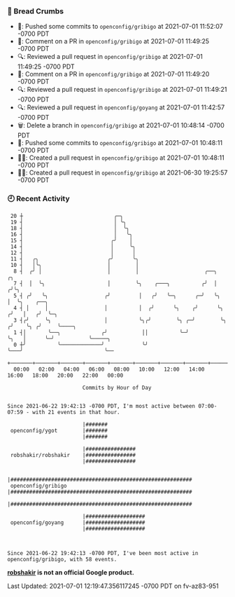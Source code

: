 ### 🍞 Bread Crumbs

 * 🚢: Pushed some commits to `openconfig/gribigo` at 2021-07-01 11:52:07 -0700 PDT
 * 💬: Comment on a PR in  `openconfig/gribigo` at 2021-07-01 11:49:25 -0700 PDT
 * 🔍: Reviewed a pull request in  `openconfig/gribigo` at 2021-07-01 11:49:25 -0700 PDT
 * 💬: Comment on a PR in  `openconfig/gribigo` at 2021-07-01 11:49:20 -0700 PDT
 * 🔍: Reviewed a pull request in  `openconfig/gribigo` at 2021-07-01 11:49:21 -0700 PDT
 * 🔍: Reviewed a pull request in  `openconfig/goyang` at 2021-07-01 11:42:57 -0700 PDT
 * 🗑: Delete a branch in `openconfig/gribigo` at 2021-07-01 10:48:14 -0700 PDT
 * 🚢: Pushed some commits to `openconfig/gribigo` at 2021-07-01 10:48:11 -0700 PDT
 * ✍🏼: Created a pull request in `openconfig/gribigo` at 2021-07-01 10:48:11 -0700 PDT
 * ✍🏼: Created a pull request in `openconfig/gribigo` at 2021-06-30 19:25:57 -0700 PDT

### 🕘 Recent Activity
```
 20 ┼                             ╭─╮
 19 ┤                             │ ╰╮
 18 ┤                             │  ╰╮
 16 ┤                             │   ╰╮
 15 ┤                            ╭╯    │
 14 ┤                            │     ╰╮
 12 ┤                            │      │
 11 ┤   ╭╮                      ╭╯      ╰╮
 10 ┤   │╰╮                     │        │
  8 ┤  ╭╯ │                     │        │                     ╭──╮          ╭╮
  7 ┤  │  ╰╮                    │        ╰╮    ╭───╮          ╭╯  │         ╭╯╰╮
  5 ┤ ╭╯   ╰╮                  ╭╯         │   ╭╯   ╰─╮      ╭─╯   ╰╮        │  ╰╮    ╭──╮
  4 ┤ │     │                  │          │  ╭╯      ╰╮    ╭╯      ╰╮      ╭╯   │   ╭╯  ╰─╮
  3 ┤╭╯     ╰╮                 │          ╰╮╭╯        ╰╮ ╭─╯        ╰╮    ╭╯    ╰╮ ╭╯     ╰────╮
  1 ┤│       ╰──╮             ╭╯           ││          ╰─╯           ╰╮   │      ╰─╯           ╰─────╮
  0 ┼╯          ╰─────────────╯            ╰╯                         ╰───╯                          ╰──
    +───────+───────+───────+───────+───────+───────+───────+───────+───────+───────+───────+───────+────
  00:00   02:00   04:00   06:00   08:00   10:00   12:00   14:00   16:00   18:00   20:00   22:00   00:00   

						Commits by Hour of Day


Since 2021-06-22 19:42:13 -0700 PDT, I'm most active between 07:00-07:59 - with 21 events in that hour.

```



```
                        |#######
 openconfig/ygot        |#######
                        |#######

                        |################
 robshakir/robshakir    |################
                        |################

                        |##########################################################
 openconfig/gribigo     |##########################################################
                        |##########################################################

                        |###################
 openconfig/goyang      |###################
                        |###################



Since 2021-06-22 19:42:13 -0700 PDT, I've been most active in openconfig/gribigo, with 58 events.

```
**[robshakir](mailto:robjs@google.com) is not an official Google product.**


Last Updated: 2021-07-01 12:19:47.356117245 -0700 PDT on fv-az83-951
